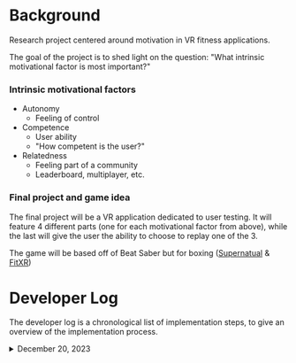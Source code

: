 # Background
Research project centered around motivation in VR fitness applications.

The goal of the project is to shed light on the question: "What intrinsic motivational factor is most important?"

### Intrinsic motivational factors
- Autonomy
  - Feeling of control
- Competence
  - User ability
  - "How competent is the user?"
- Relatedness
  - Feeling part of a community
  - Leaderboard, multiplayer, etc.

### Final project and game idea
The final project will be a VR application dedicated to user testing. It will feature 4 different parts (one for each motivational factor from above), while the last will give the user the ability to choose to replay one of the 3.

The game will be based off of Beat Saber but for boxing ([Supernatual](https://www.getsupernatural.com/?gad_source=1&gclid=CjwKCAiAvoqsBhB9EiwA9XTWGWVEeRLK9L_vp2Ft8HprtH0cyfJ3X68DLpVEyN3WWjsqPos07pAdexoCqCcQAvD_BwE) & [FitXR](https://fitxr.com/))

# Developer Log
The developer log is a chronological list of implementation steps, to give an overview of the implementation process.

<details>
 
<summary>December 20, 2023</summary>

I worked on the abstract for the research paper, the game design of each version of the game, and implemented the initial game mechanics of the game.
## Abstract
### What is the background of the project/idea
Intrinsic motivation is crucial

Intrinsic motiviation has 3 components:
- Autonomy
- Competence
- Relatedness

All 3 components are good to have (GDT), but not always feasible to implement. Therefore, the goal of the project is to shed light on the question: "Which factor is most important?" or "Which factor has highest effect on users?".

### What is the motivation for the project/idea
The main issue with fitness VR applications is retaining users over time. Furhtermore, it is known that all 3 motivational factors are important, but they are not always feasible to implement in all games. Therefore, it is valuable to know how each component affect users' motivation when it comes to fitness VR applications.

### What is the concrete idea/project
The final project will be a VR application dedicated to user testing. It will feature 4 different parts (one for each motivational factor from above), while the last will give the user the ability to choose to replay one of the 3.

The game will be based off of Beat Saber but for boxing ([Supernatual](https://www.getsupernatural.com/?gad_source=1&gclid=CjwKCAiAvoqsBhB9EiwA9XTWGWVEeRLK9L_vp2Ft8HprtH0cyfJ3X68DLpVEyN3WWjsqPos07pAdexoCqCcQAvD_BwE) & [FitXR](https://fitxr.com/))

### What is the method you use
I will implement a fitness application that will put the user in different versions of a game, that each focus on their own factor of motivation. Once pilot testing is done, the user study will begin, where users will come and go through a somewhat guided use of the application, before answering a questionnaire about intrinsic motivation.

### What are the results of the project
Hopefully the results of the project is that one factor has a higher effect on motivation on users.

### What are the implications of the project
The results can help others to implement applications with higher motivational success.

## Game Design
| Autonomy | Competence | Relatedness |
| -------- | ---------- | ----------- |
| Different gloves | Progress bar | Other players in the world |
| Different landscape | Increase difficulty over time | Leaderboard (Live & Overall) |
| Different projectiles | Forgiveness mechanic | Trainer |
| Different songs | Grading system |  |
|  | Constructive feedback |  |

## Initial game mecahnics
Projectiles coming towards you to the beat of a song ([Ride it - Regard](https://www.youtube.com/watch?v=LoSm6VkplJc))

Start & Stop buttons

Shelves for wearable objects (only hats so far)
 
</details>
